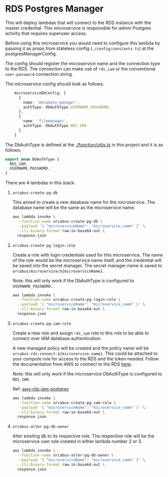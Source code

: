 # RDS Postgres Manager

This will deploy lambdas that will connect to the RDS instance with the master credential. This microservice is
responsible for admin Postgres activity that requires superuser access.

Before using this microservice you would need to configure this lambda by passing it as props from stateless config
(`./config/constants.ts`) at the postgresManagerConfig.

The config should register the microservice name and the connection type to the RDS. The connection can
make use of `rds_iam` or the conventional `user-password` connection string.

The microservice config should look as follows:

```ts
    microserviceDbConfig: [
      {
        name: 'metadata_manager',
        authType: DbAuthType.USERNAME_PASSWORD,
      },
      { 
        name: 'filemanager', 
        authType: DbAuthType.RDS_IAM 
      },
    ]
```

The DbAuthType is defined at the [./function/utils.ts](./function/utils.ts) in this project and it is as follows:

```ts
export enum DbAuthType {
  RDS_IAM,
  USERNAME_PASSWORD,
}
```

There are 4 lambdas in this stack:

1. `orcabus-create-pg-db`

    This aimed to create a new database name for the microservice. The database name will be the same as the
    microservice name.

    ```sh
    aws lambda invoke \
      --function-name orcabus-create-pg-db \
      --payload '{ "microserviceName": "microservice_name" }' \
      --cli-binary-format raw-in-base64-out \
      response.json
    ```

2. `orcabus-create-pg-login-role`

    Create a role with login credentials used for this microservice.
    The name of the role would be the microservice name itself, and the credential will be saved into the secret
    manager. The secret manager name is saved to `orcabus/microservice/${microserviceName}`.

    Note: this will only work if the DbAuthType is configured to `USERNAME_PASSWORD`.

    ```sh
    aws lambda invoke \
      --function-name orcabus-create-pg-login-role \
      --payload '{ "microserviceName": "microservice_name" }' \
      --cli-binary-format raw-in-base64-out \
      response.json
    ```

3. `orcabus-create-pg-iam-role`

    Create a new role and assign `rds_iam` role to this role to be able to connect over IAM database authentication.

    A new managed policy will be created and the policy name
    will be `orcabus-rds-connect-${microservice_name}`. This could be attached to your compute role for access to the RDS and the token needed. Follow the documentation from AWS to connect to the RDS [here](https://docs.aws.amazon.com/AmazonRDS/latest/UserGuide/UsingWithRDS.IAMDBAuth.Connecting.html).

    Note: this will only work if the microservice DbAuthType is configured to `RDS_IAM`.

    Ref:
    [aws-rds-iam-postgres](https://docs.aws.amazon.com/AmazonRDS/latest/UserGuide/UsingWithRDS.IAMDBAuth.DBAccounts.html#UsingWithRDS.IAMDBAuth.DBAccounts.PostgreSQL)

    ```sh
    aws lambda invoke \
      --function-name orcabus-create-pg-iam-role \
      --payload '{ "microserviceName": "microservice_name" }' \
      --cli-binary-format raw-in-base64-out \
      response.json
    ```

4. `orcabus-alter-pg-db-owner`

    Alter existing db to its respective role. The respective role will be the microservice user role created in either
    lambda number 2 or 3.

    ```sh
    aws lambda invoke \
      --function-name orcabus-alter-pg-db-owner \
      --payload '{ "microserviceName": "microservice_name" }' \
      --cli-binary-format raw-in-base64-out \
      response.json
    ```
